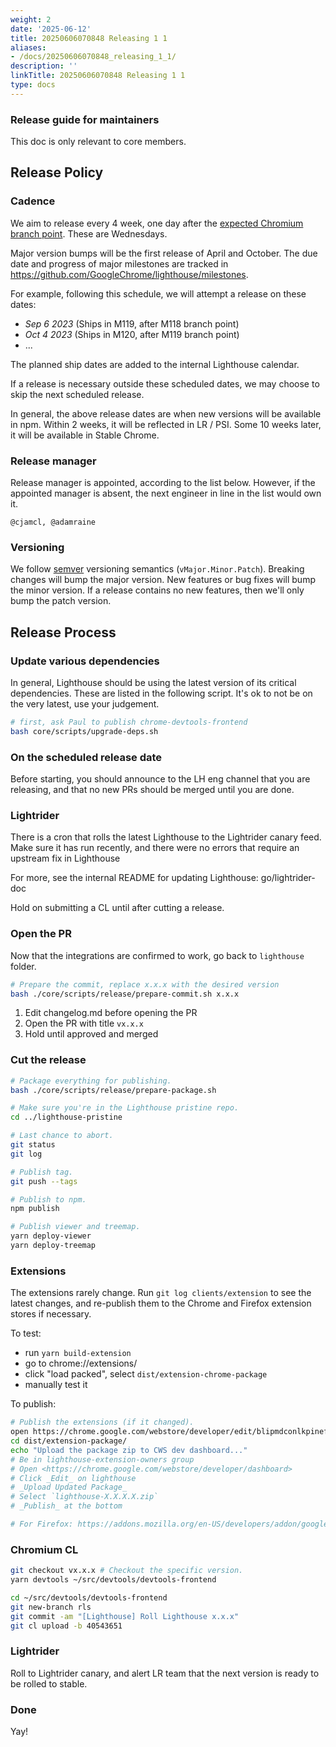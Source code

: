 ```yaml
---
weight: 2
date: '2025-06-12'
title: 20250606070848 Releasing 1 1
aliases:
- /docs/20250606070848_releasing_1_1/
description: ''
linkTitle: 20250606070848 Releasing 1 1
type: docs
---
```


### Release guide for maintainers

This doc is only relevant to core members.

## Release Policy

### Cadence

We aim to release every 4 week, one day after the [expected Chromium branch point](https://www.chromium.org/developers/calendar). These are Wednesdays.

Major version bumps will be the first release of April and October. The due date and progress of major milestones are tracked in https://github.com/GoogleChrome/lighthouse/milestones.

For example, following this schedule, we will attempt a release on these dates:

* _Sep 6 2023_ (Ships in M119, after M118 branch point)
* _Oct 4 2023_ (Ships in M120, after M119 branch point)
* ...

The planned ship dates are added to the internal Lighthouse calendar.

If a release is necessary outside these scheduled dates, we may choose to skip the next scheduled release.

In general, the above release dates are when new versions will be available in npm. Within 2 weeks, it will be reflected in LR / PSI. Some 10 weeks later, it will be available in Stable Chrome.

### Release manager

Release manager is appointed, according to the list below. However, if the appointed manager is absent, the next engineer in line in the list would own it.

    @cjamcl, @adamraine

### Versioning

We follow [semver](https://semver.org/) versioning semantics (`vMajor.Minor.Patch`). Breaking changes will bump the major version. New features or bug fixes will bump the minor version. If a release contains no new features, then we'll only bump the patch version.

## Release Process

### Update various dependencies

In general, Lighthouse should be using the latest version of its critical dependencies. These are listed in the following script. It's ok to not be on the very latest, use your judgement.

```sh
# first, ask Paul to publish chrome-devtools-frontend
bash core/scripts/upgrade-deps.sh
```

### On the scheduled release date

Before starting, you should announce to the LH eng channel that you are releasing,
and that no new PRs should be merged until you are done.

### Lightrider

There is a cron that rolls the latest Lighthouse to the Lightrider canary feed.
Make sure it has run recently, and there were no errors that require an upstream
fix in Lighthouse

For more, see the internal README for updating Lighthouse: go/lightrider-doc

Hold on submitting a CL until after cutting a release.

### Open the PR

Now that the integrations are confirmed to work, go back to `lighthouse` folder.

```sh
# Prepare the commit, replace x.x.x with the desired version
bash ./core/scripts/release/prepare-commit.sh x.x.x
```

1. Edit changelog.md before opening the PR
1. Open the PR with title `vx.x.x`
1. Hold until approved and merged

### Cut the release

```sh
# Package everything for publishing.
bash ./core/scripts/release/prepare-package.sh

# Make sure you're in the Lighthouse pristine repo.
cd ../lighthouse-pristine

# Last chance to abort.
git status
git log

# Publish tag.
git push --tags

# Publish to npm.
npm publish

# Publish viewer and treemap.
yarn deploy-viewer
yarn deploy-treemap
```

### Extensions

The extensions rarely change. Run `git log clients/extension` to see the latest changes,
and re-publish them to the Chrome and Firefox extension stores if necessary.

To test:

- run `yarn build-extension`
- go to chrome://extensions/
- click "load packed", select `dist/extension-chrome-package`
- manually test it

To publish:

```sh
# Publish the extensions (if it changed).
open https://chrome.google.com/webstore/developer/edit/blipmdconlkpinefehnmjammfjpmpbjk
cd dist/extension-package/
echo "Upload the package zip to CWS dev dashboard..."
# Be in lighthouse-extension-owners group
# Open <https://chrome.google.com/webstore/developer/dashboard>
# Click _Edit_ on lighthouse
# _Upload Updated Package_
# Select `lighthouse-X.X.X.X.zip`
# _Publish_ at the bottom

# For Firefox: https://addons.mozilla.org/en-US/developers/addon/google-lighthouse/versions/submit/
```

### Chromium CL

```sh
git checkout vx.x.x # Checkout the specific version.
yarn devtools ~/src/devtools/devtools-frontend

cd ~/src/devtools/devtools-frontend
git new-branch rls
git commit -am "[Lighthouse] Roll Lighthouse x.x.x"
git cl upload -b 40543651
```

### Lightrider

Roll to Lightrider canary, and alert LR team that the next version is ready to be rolled to stable.

### Done

Yay!
